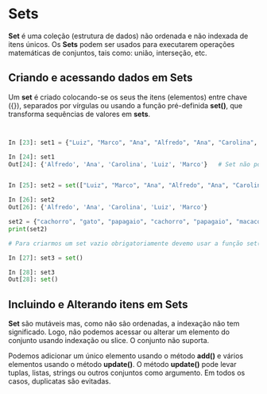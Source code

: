 # Sets

**Set** é uma coleção (estrutura de dados) não ordenada e não indexada de itens únicos. Os **Sets** podem ser usados para executarem operações matemáticas de conjuntos, tais como: união, interseção, etc.

## Criando e acessando dados em Sets

Um **set** é criado colocando-se os seus the itens (elementos) entre chave ({}), separados por vírgulas ou usando a função pré-definida **set()**, que transforma sequências de valores em **sets**.
``` python


In [23]: set1 = {"Luiz", "Marco", "Ana", "Alfredo", "Ana", "Carolina", "Carolina", "Marco"}

In [24]: set1
Out[24]: {'Alfredo', 'Ana', 'Carolina', 'Luiz', 'Marco'}   # Set não possui duplicata


In [25]: set2 = set(["Luiz", "Marco", "Ana", "Alfredo", "Ana", "Carolina", "Carolina", "Marco"]) # Função set()

In [26]: set2
Out[26]: {'Alfredo', 'Ana', 'Carolina', 'Luiz', 'Marco'}

set2 = {"cachorro", "gato", "papagaio", "cachorro", "papagaio", "macaco", "galinha"}
print(set2)

# Para criarmos um set vazio obrigatoriamente devemo usar a função set()

In [27]: set3 = set()

In [28]: set3
Out[28]: set()

```
 
 ## Incluindo e Alterando itens em Sets
 
**Set** são mutáveis mas, como não são ordenadas, a indexação não tem significado. Logo, não podemos acessar ou alterar um elemento do conjunto usando indexação ou slice. O conjunto não suporta.

Podemos adicionar um único elemento usando o método **add()** e vários elementos usando o método **update()**. O método **update()** pode levar tuplas, listas, strings ou outros conjuntos como argumento. Em todos os casos, duplicatas são evitadas.
